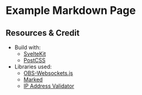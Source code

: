 # Example Markdown Page

## Resources & Credit

* Build with:
    * [SvelteKit](https://kit.svelte.dev/)
    * [PostCSS](https://postcss.org/)
* Libraries used:
    * [OBS-Websockets.js](https://github.com/obs-websocket-community-projects/obs-websocket-js)
    * [Marked](https://github.com/markedjs/marked)
    * [IP Address Validator](https://github.com/vinaykumarbu/ip-address-validator#readme)

